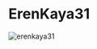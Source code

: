# ErenKaya31
<img src="https://komarev.com/ghpvc/?username=christopherbthai&label=Profile%20views&color=0e75b6&style=flat" alt="erenkaya31" />
